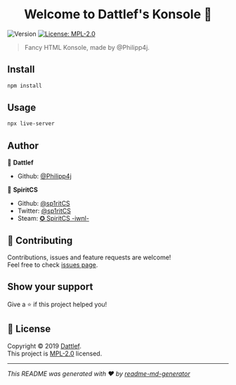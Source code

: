 <h1 align="center">Welcome to Dattlef's Konsole 👋</h1>
<p>
  <img alt="Version" src="https://img.shields.io/badge/version-2.0.1-blue.svg?cacheSeconds=2592000" />
  <a href="https://www.mozilla.org/en-US/MPL/2.0/">
    <img alt="License: MPL-2.0" src="https://img.shields.io/badge/License-MPL-2.0-yellow.svg" target="_blank" />
  </a>
</p>

> Fancy HTML Konsole, made by @Philipp4j.

## Install

```sh
npm install
```

## Usage

```sh
npx live-server
```

## Author

👤 **Dattlef**

* Github: [@Philipp4j](https://github.com/Philipp4j)

👤 **SpiritCS**

* Github: [@sp1ritCS](https://github.com/sp1ritCS)
* Twitter: [@sp1ritCS](https://twitter.com/sp1ritCS)
* Steam: [✪ SpiritCS -iwnl-](https://steamcommunity.com/id/spiritcs-primary)

## 🤝 Contributing

Contributions, issues and feature requests are welcome!<br />Feel free to check [issues page](https://github.com/Philipp4j/Konsole/issues).

## Show your support

Give a ⭐️ if this project helped you!

## 📝 License

Copyright © 2019 [Dattlef](https://github.com/Philipp4j).<br />
This project is [MPL-2.0](https://www.mozilla.org/en-US/MPL/2.0/) licensed.

***
_This README was generated with ❤️ by [readme-md-generator](https://github.com/kefranabg/readme-md-generator)_
